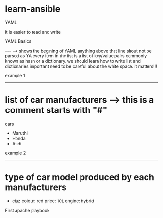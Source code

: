 # learn-ansible

YAML 
   <p> it is easier to read and write </p>

YAML Basics
   <p> --- --> shows the begining of YAML anything above that line shout not be parsed as YA
    every item in the list is a list of key/value pairs 
    commonly known as hash or a dictionary.
    we should learn how to write list and dictionaries 
    important 
        need to be careful about the white space. it matters!!! </p>
example 1

---
# list of car manufacturers --> this is a comment starts with "#" 
cars
  - Maruthi
  - Honda
  - Audi

example 2 

---
# type of car model produced by each manufacturers 
- ciaz
   colour: red
   price: 10L
   engine: hybrid

First apache playbook
